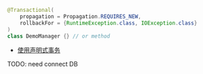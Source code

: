 
```java
@Transactional(
    propagation = Propagation.REQUIRES_NEW,
    rollbackFor = {RuntimeException.class, IOException.class}
)
class DemoManager {} // or method
```


* [使用声明式事务](https://www.liaoxuefeng.com/wiki/1252599548343744/1282383642886177)

TODO: need connect DB